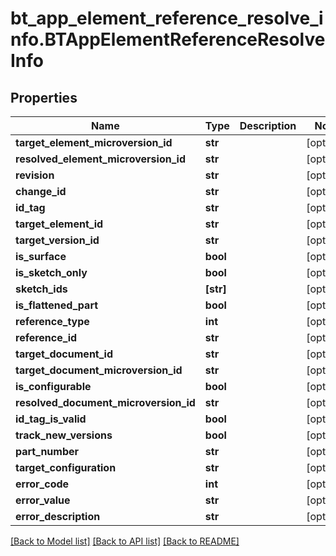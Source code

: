 # bt_app_element_reference_resolve_info.BTAppElementReferenceResolveInfo

## Properties
Name | Type | Description | Notes
------------ | ------------- | ------------- | -------------
**target_element_microversion_id** | **str** |  | [optional] 
**resolved_element_microversion_id** | **str** |  | [optional] 
**revision** | **str** |  | [optional] 
**change_id** | **str** |  | [optional] 
**id_tag** | **str** |  | [optional] 
**target_element_id** | **str** |  | [optional] 
**target_version_id** | **str** |  | [optional] 
**is_surface** | **bool** |  | [optional] 
**is_sketch_only** | **bool** |  | [optional] 
**sketch_ids** | **[str]** |  | [optional] 
**is_flattened_part** | **bool** |  | [optional] 
**reference_type** | **int** |  | [optional] 
**reference_id** | **str** |  | [optional] 
**target_document_id** | **str** |  | [optional] 
**target_document_microversion_id** | **str** |  | [optional] 
**is_configurable** | **bool** |  | [optional] 
**resolved_document_microversion_id** | **str** |  | [optional] 
**id_tag_is_valid** | **bool** |  | [optional] 
**track_new_versions** | **bool** |  | [optional] 
**part_number** | **str** |  | [optional] 
**target_configuration** | **str** |  | [optional] 
**error_code** | **int** |  | [optional] 
**error_value** | **str** |  | [optional] 
**error_description** | **str** |  | [optional] 

[[Back to Model list]](../README.md#documentation-for-models) [[Back to API list]](../README.md#documentation-for-api-endpoints) [[Back to README]](../README.md)


